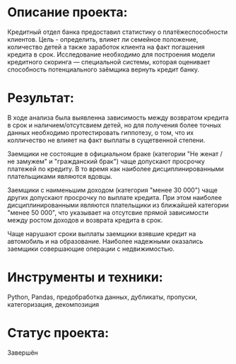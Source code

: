 # Описание проекта: 

Кредитный отдел банка предоставил статистику о платёжеспособности клиентов. Цель - определить, влияет ли семейное положение, количество детей а также заработок клиента на факт погашения кредита в срок. Исследование необходимо для построения модели кредитного скоринга — специальной системы, которая оценивает способность потенциального заёмщика вернуть кредит банку.

# Результат: 

В ходе анализа была выявленна зависимость между возвратом кредита в срок и наличием/отсутсвием детей, но для получения более точных данных необходимо протестировать гиппотезу, о том, что их колличество не влияет на факт выплаты в сущетвенной степени.

Заемщики не состоящие в официальном браке (категории "Не женат / не замужем" и "гражданский брак") чаще допускают просрочку платежей по кредиту. В то время как наиболее дисциплинированными плательщиками являются вдовцы.

Заемщики с наименьшим доходом (категория "менее 30 000") чаще других допускают просрочку по выплате кредита. При этом наиболее дисциплинированными являются плательщики из ближайшей категории "менее 50 000", что указывает на отсутсвие прямой зависимости между ростом доходов и возврата кредита в срок.

Чаще нарушают сроки выплаты заемщики взявшие кредит на автомобиль и на образование. Наиболее надежными оказались заемщики совершающие операции с недвижимостью.

# Инструменты и техники: 

Python, Pandas, предобработка данных, дубликаты, пропуски, категоризация, декомпозиция

# Статус проекта: 

Завершён

